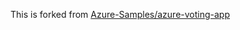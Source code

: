 This is forked from [Azure-Samples/azure-voting-app](https://github.com/Azure-Samples/azure-voting-app)
